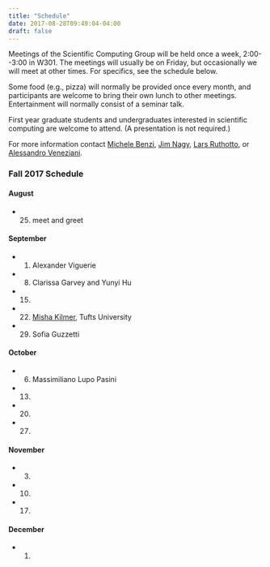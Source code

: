 ```yaml
---
title: "Schedule"
date: 2017-08-28T09:49:04-04:00
draft: false
---
```


Meetings of the Scientific Computing Group will be held once a week, 2:00--3:00 in W301. The meetings will usually be on Friday, but occasionally we will meet at other times. For specifics, see the schedule below.

Some food (e.g., pizza) will normally be provided once every month, and participants are welcome to bring their own lunch to other meetings. Entertainment will normally consist of a seminar talk.

First year graduate students and undergraduates interested in scientific computing are welcome to attend.
(A presentation is not required.)

For more information contact [Michele Benzi](http://www.mathcs.emory.edu/~benzi), [Jim Nagy](http://www.mathcs.emory.edu/~nagy), [Lars Ruthotto](http://www.mathcs.emory.edu/~lruthot), or [Alessandro Veneziani](http://www.mathcs.emory.edu/~ale).


### Fall 2017 Schedule


#### August

* 25. meet and greet

#### September

* 1. Alexander Viguerie 
* 8. Clarissa Garvey and Yunyi Hu 
* 15. 
* 22. [Misha Kilmer](http://emerald.tufts.edu/~mkilme01/), Tufts University
* 29. Sofia Guzzetti 

#### October

* 6. Massimiliano Lupo Pasini
* 13. 
* 20. 
* 27. 

#### November

* 3. 
* 10. 
* 17. 

#### December

* 1.



